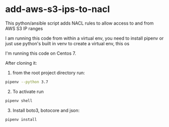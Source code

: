 # add-aws-s3-ips-to-nacl
This python/ansible script adds NACL rules to allow access to and from AWS S3 IP ranges

I am running this code from within a virtual env, you need to install pipenv or just use python's built in venv to create a virtual env, this os 


I'm running this code on Centos 7.


After cloning it:

1. from the root project directory run:

```bash
pipenv --python 3.7
```

2. To activate run

```bash
pipenv shell
```

3. Install boto3, botocore and json:

```bash
pipenv install 
```

